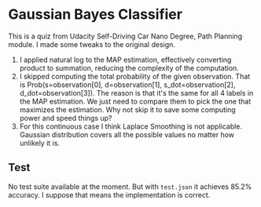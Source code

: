 # Gaussian Bayes Classifier
This is a quiz from Udacity Self-Driving Car Nano Degree, Path Planning module. I made some tweaks to the original design.
1. I applied natural log to the MAP estimation, effectively converting product to summation, reducing the complexity of the computation.
2. I skipped computing the total probability of the given observation. That is Prob(s=observation[0], d=observation[1], s_dot=observation[2], d_dot=observation[3]). The reason is that it's the same for all 4 labels in the MAP estimation. We just need to compare them to pick the one that maximizes the estimation. Why not skip it to save some computing power and speed things up?
3. For this continuous case I think Laplace Smoothing is not applicable. Gaussian distribution covers all the possible values no matter how unlikely it is.

## Test
No test suite available at the moment. But with `test.json` it achieves 85.2% accuracy. I suppose that means the implementation is correct.
